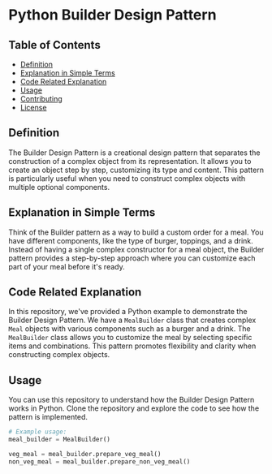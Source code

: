 # Python Builder Design Pattern

## Table of Contents

- [Definition](#definition)
- [Explanation in Simple Terms](#explanation-in-simple-terms)
- [Code Related Explanation](#code-related-explanation)
- [Usage](#usage)
- [Contributing](#contributing)
- [License](#license)

## Definition

The Builder Design Pattern is a creational design pattern that separates the construction of a complex object from its representation. It allows you to create an object step by step, customizing its type and content. This pattern is particularly useful when you need to construct complex objects with multiple optional components.

## Explanation in Simple Terms

Think of the Builder pattern as a way to build a custom order for a meal. You have different components, like the type of burger, toppings, and a drink. Instead of having a single complex constructor for a meal object, the Builder pattern provides a step-by-step approach where you can customize each part of your meal before it's ready.

## Code Related Explanation

In this repository, we've provided a Python example to demonstrate the Builder Design Pattern. We have a `MealBuilder` class that creates complex `Meal` objects with various components such as a burger and a drink. The `MealBuilder` class allows you to customize the meal by selecting specific items and combinations. This pattern promotes flexibility and clarity when constructing complex objects.

## Usage

You can use this repository to understand how the Builder Design Pattern works in Python. Clone the repository and explore the code to see how the pattern is implemented.

```python
# Example usage:
meal_builder = MealBuilder()

veg_meal = meal_builder.prepare_veg_meal()
non_veg_meal = meal_builder.prepare_non_veg_meal()

